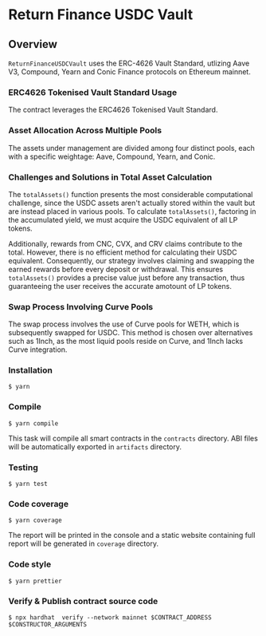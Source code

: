 # Return Finance USDC Vault

## Overview

`ReturnFinanceUSDCVault` uses the ERC-4626 Vault Standard, utlizing Aave V3, Compound, Yearn and Conic Finance protocols on Ethereum mainnet.

### ERC4626 Tokenised Vault Standard Usage

The contract leverages the ERC4626 Tokenised Vault Standard.

### Asset Allocation Across Multiple Pools

The assets under management are divided among four distinct pools, each with a specific weightage: Aave, Compound, Yearn, and Conic.

### Challenges and Solutions in Total Asset Calculation

The `totalAssets()` function presents the most considerable computational challenge, since the USDC assets aren't actually stored within the vault but are instead placed in various pools. To calculate `totalAssets()`, factoring in the accumulated yield, we must acquire the USDC equivalent of all LP tokens.

Additionally, rewards from CNC, CVX, and CRV claims contribute to the total. However, there is no efficient method for calculating their USDC equivalent. Consequently, our strategy involves claiming and swapping the earned rewards before every deposit or withdrawal. This ensures `totalAssets()` provides a precise value just before any transaction, thus guaranteeing the user receives the accurate amotount of LP tokens.

### Swap Process Involving Curve Pools

The swap process involves the use of Curve pools for WETH, which is subsequently swapped for USDC. This method is chosen over alternatives such as 1Inch, as the most liquid pools reside on Curve, and 1Inch lacks Curve integration.

### Installation

```console
$ yarn
```

### Compile

```console
$ yarn compile
```

This task will compile all smart contracts in the `contracts` directory.
ABI files will be automatically exported in `artifacts` directory.

### Testing

```console
$ yarn test
```

### Code coverage

```console
$ yarn coverage
```

The report will be printed in the console and a static website containing full report will be generated in `coverage` directory.

### Code style

```console
$ yarn prettier
```

### Verify & Publish contract source code

```console
$ npx hardhat  verify --network mainnet $CONTRACT_ADDRESS $CONSTRUCTOR_ARGUMENTS
```
